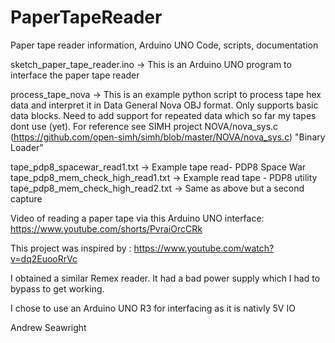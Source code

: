 # PaperTapeReader
Paper tape reader information, Arduino UNO Code, scripts, documentation

sketch_paper_tape_reader.ino  -> This is an Arduino UNO program to interface the paper tape reader

process_tape_nova  -> This is an example python script to process tape hex data and interpret it in 
                      Data General Nova OBJ format. Only supports basic data blocks. Need to add support for repeated data which so far my tapes dont use (yet).
                      For reference see SIMH project NOVA/nova_sys.c (https://github.com/open-simh/simh/blob/master/NOVA/nova_sys.c) "Binary Loader"

tape_pdp8_spacewar_read1.txt        -> Example tape read- PDP8 Space War 
tape_pdp8_mem_check_high_read1.txt  -> Example read tape - PDP8 utility
tape_pdp8_mem_check_high_read2.txt  -> Same as above but a second capture

Video of reading a paper tape via this Arduino UNO interface:
   https://www.youtube.com/shorts/PvraiOrcCRk
   
This project was inspired by : https://www.youtube.com/watch?v=dq2EuooRrVc

I obtained a similar Remex reader. It had a bad power supply which I had to bypass to get working.

I chose to use an Arduino UNO R3 for interfacing as it is nativly 5V IO


Andrew Seawright
